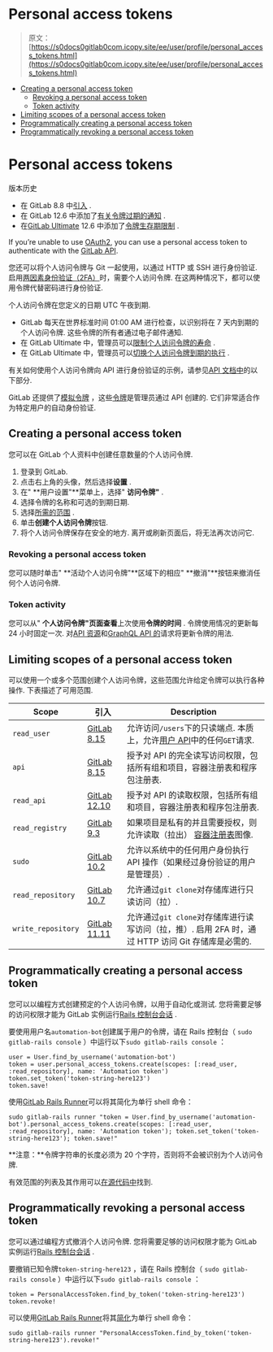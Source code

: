 # Personal access tokens

> 原文：[https://s0docs0gitlab0com.icopy.site/ee/user/profile/personal_access_tokens.html](https://s0docs0gitlab0com.icopy.site/ee/user/profile/personal_access_tokens.html)

*   [Creating a personal access token](#creating-a-personal-access-token)
    *   [Revoking a personal access token](#revoking-a-personal-access-token)
    *   [Token activity](#token-activity)
*   [Limiting scopes of a personal access token](#limiting-scopes-of-a-personal-access-token)
*   [Programmatically creating a personal access token](#programmatically-creating-a-personal-access-token)
*   [Programmatically revoking a personal access token](#programmatically-revoking-a-personal-access-token)

# Personal access tokens[](#personal-access-tokens "Permalink")

版本历史

*   在 GitLab 8.8 中[引入](https://gitlab.com/gitlab-org/gitlab-foss/-/merge_requests/3749) .
*   在 GitLab 12.6 中添加了[有关令牌过期的通知](https://gitlab.com/gitlab-org/gitlab/-/issues/3649) .
*   在[GitLab Ultimate](https://about.gitlab.com/pricing/) 12.6 中添加了[令牌生存期限制](https://gitlab.com/gitlab-org/gitlab/-/issues/3649) .

If you’re unable to use [OAuth2](../../api/oauth2.html), you can use a personal access token to authenticate with the [GitLab API](../../api/README.html#personalproject-access-tokens).

您还可以将个人访问令牌与 Git 一起使用，以通过 HTTP 或 SSH 进行身份验证. 启用[两因素身份验证（2FA）](../account/two_factor_authentication.html)时，需要个人访问令牌. 在这两种情况下，都可以使用令牌代替密码进行身份验证.

个人访问令牌在您定义的日期 UTC 午夜到期.

*   GitLab 每天在世界标准时间 01:00 AM 进行检查，以识别将在 7 天内到期的个人访问令牌. 这些令牌的所有者通过电子邮件通知.
*   在 GitLab Ultimate 中，管理员可以[限制个人访问令牌的寿命](../admin_area/settings/account_and_limit_settings.html#limiting-lifetime-of-personal-access-tokens-ultimate-only) .
*   在 GitLab Ultimate 中，管理员可以[切换个人访问令牌到期的执行](../admin_area/settings/account_and_limit_settings.html#optional-enforcement-of-personal-access-token-expiry-ultimate-only) .

有关如何使用个人访问令牌向 API 进行身份验证的示例，请参见[API 文档中](../../api/README.html#personalproject-access-tokens)的以下部分.

GitLab 还提供了[模拟令牌](../../api/README.html#impersonation-tokens) ，这些[令牌](../../api/README.html#impersonation-tokens)是管理员通过 API 创建的. 它们非常适合作为特定用户的自动身份验证.

## Creating a personal access token[](#creating-a-personal-access-token "Permalink")

您可以在 GitLab 个人资料中创建任意数量的个人访问令牌.

1.  登录到 GitLab.
2.  点击右上角的头像，然后选择**设置** .
3.  在" **用户设置"**菜单上，选择" **访问令牌"** .
4.  选择令牌的名称和可选的到期日期.
5.  选择[所需的范围](#limiting-scopes-of-a-personal-access-token) .
6.  单击**创建个人访问令牌**按钮.
7.  将个人访问令牌保存在安全的地方. 离开或刷新页面后，将无法再次访问它.

### Revoking a personal access token[](#revoking-a-personal-access-token "Permalink")

您可以随时单击" **活动个人访问令牌"**区域下的相应" **撤消"**按钮来撤消任何个人访问令牌.

### Token activity[](#token-activity "Permalink")

您可以从" **个人访问令牌"**页面**查看**上次使用**令牌的时间** . 令牌使用情况的更新每 24 小时固定一次. 对[API 资源](../../api/api_resources.html)和[GraphQL API 的](../../api/graphql/index.html)请求将更新令牌的用法.

## Limiting scopes of a personal access token[](#limiting-scopes-of-a-personal-access-token "Permalink")

可以使用一个或多个范围创建个人访问令牌，这些范围允许给定令牌可以执行各种操作. 下表描述了可用范围.

| Scope | 引入 | Description |
| --- | --- | --- |
| `read_user` | [GitLab 8.15](https://gitlab.com/gitlab-org/gitlab-foss/-/merge_requests/5951) | 允许访问`/users`下的只读端点. 本质上，允许[用户 API](../../api/users.html)中的任何`GET`请求. |
| `api` | [GitLab 8.15](https://gitlab.com/gitlab-org/gitlab-foss/-/merge_requests/5951) | 授予对 API 的完全读写访问权限，包括所有组和项目，容器注册表和程序包注册表. |
| `read_api` | [GitLab 12.10](https://gitlab.com/gitlab-org/gitlab/-/merge_requests/28944) | 授予对 API 的读取权限，包括所有组和项目，容器注册表和程序包注册表. |
| `read_registry` | [GitLab 9.3](https://gitlab.com/gitlab-org/gitlab-foss/-/merge_requests/11845) | 如果项目是私有的并且需要授权，则允许读取（拉出） [容器注册表](../packages/container_registry/index.html)图像. |
| `sudo` | [GitLab 10.2](https://gitlab.com/gitlab-org/gitlab-foss/-/merge_requests/14838) | 允许以系统中的任何用户身份执行 API 操作（如果经过身份验证的用户是管理员）. |
| `read_repository` | [GitLab 10.7](https://gitlab.com/gitlab-org/gitlab-foss/-/merge_requests/17894) | 允许通过`git clone`对存储库进行只读访问（拉）. |
| `write_repository` | [GitLab 11.11](https://gitlab.com/gitlab-org/gitlab-foss/-/merge_requests/26021) | 允许通过`git clone`对存储库进行读写访问（拉，推）. 启用 2FA 时，通过 HTTP 访问 Git 存储库是必需的. |

## Programmatically creating a personal access token[](#programmatically-creating-a-personal-access-token "Permalink")

您可以以编程方式创建预定的个人访问令牌，以用于自动化或测试. 您将需要足够的访问权限才能为 GitLab 实例运行[Rails 控制台会话](../../administration/troubleshooting/debug.html#starting-a-rails-console-session) .

要使用用户名`automation-bot`创建属于用户的令牌，请在 Rails 控制台（ `sudo gitlab-rails console` ）中运行以下`sudo gitlab-rails console` ：

```
user = User.find_by_username('automation-bot')
token = user.personal_access_tokens.create(scopes: [:read_user, :read_repository], name: 'Automation token')
token.set_token('token-string-here123')
token.save! 
```

使用[GitLab Rails Runner](../../administration/troubleshooting/debug.html#using-the-rails-runner)可以将其简化为单行 shell 命令：

```
sudo gitlab-rails runner "token = User.find_by_username('automation-bot').personal_access_tokens.create(scopes: [:read_user, :read_repository], name: 'Automation token'); token.set_token('token-string-here123'); token.save!" 
```

**注意：**令牌字符串的长度必须为 20 个字符，否则将不会被识别为个人访问令牌.

有效范围的列表及其作用可以[在源代码中](https://gitlab.com/gitlab-org/gitlab/-/blob/master/lib/gitlab/auth.rb)找到.

## Programmatically revoking a personal access token[](#programmatically-revoking-a-personal-access-token "Permalink")

您可以通过编程方式撤消个人访问令牌. 您将需要足够的访问权限才能为 GitLab 实例运行[Rails 控制台会话](../../administration/troubleshooting/debug.html#starting-a-rails-console-session) .

要撤销已知令牌`token-string-here123` ，请在 Rails 控制台（ `sudo gitlab-rails console` ）中运行以下`sudo gitlab-rails console` ：

```
token = PersonalAccessToken.find_by_token('token-string-here123')
token.revoke! 
```

可以使用[GitLab Rails Runner](../../administration/troubleshooting/debug.html#using-the-rails-runner)将其[简化](../../administration/troubleshooting/debug.html#using-the-rails-runner)为单行 shell 命令：

```
sudo gitlab-rails runner "PersonalAccessToken.find_by_token('token-string-here123').revoke!" 
```